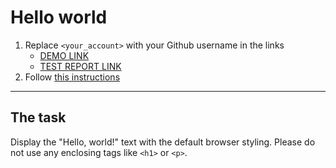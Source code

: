 # Hello world
1. Replace `<your_account>` with your Github username in the links
    - [DEMO LINK](https://IBelet.github.io/layout_hello-world/) <br>
    - [TEST REPORT LINK](https://IBelet.github.io/layout_hello-world/report/html_report/)
2. Follow [this instructions](https://mate-academy.github.io/layout_task-guideline/)
___

## The task
Display the "Hello, world!" text with the default browser styling. Please do not
use any enclosing tags like `<h1>` or `<p>`.

